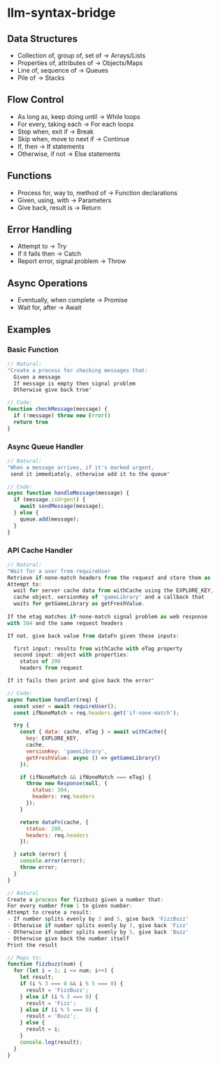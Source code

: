 # llm-syntax-bridge

## Data Structures
- Collection of, group of, set of → Arrays/Lists
- Properties of, attributes of → Objects/Maps
- Line of, sequence of → Queues
- Pile of → Stacks

## Flow Control
- As long as, keep doing until → While loops
- For every, taking each → For each loops
- Stop when, exit if → Break
- Skip when, move to next if → Continue
- If, then → If statements
- Otherwise, if not → Else statements

## Functions
- Process for, way to, method of → Function declarations
- Given, using, with → Parameters
- Give back, result is → Return

## Error Handling
- Attempt to → Try
- If it fails then → Catch
- Report error, signal problem → Throw

## Async Operations
- Eventually, when complete → Promise
- Wait for, after → Await

## Examples

### Basic Function
```javascript
// Natural:
"Create a process for checking messages that:
  Given a message
  If message is empty then signal problem
  Otherwise give back true"

// Code:
function checkMessage(message) {
  if (!message) throw new Error()
  return true
}
```

### Async Queue Handler
```javascript
// Natural:
"When a message arrives, if it's marked urgent,
 send it immediately, otherwise add it to the queue"

// Code:
async function handleMessage(message) {
  if (message.isUrgent) {
    await sendMessage(message);
  } else {
    queue.add(message);
  }
}
```

### API Cache Handler
```javascript
// Natural:
"Wait for a user from requireUser
Retrieve if-none-match headers from the request and store them as
Attempt to:
  wait for server cache data from withCache using the EXPLORE_KEY,
  cache object, versionKey of 'gameLibrary' and a callback that
  waits for getGameLibrary as getFreshValue.
  
If the etag matches if-none-match signal problem as web response
with 304 and the same request headers

If not, give back value from dataFn given these inputs:

  first input: results from withCache with eTag property
  second input: object with properties:
    status of 200
    headers from request

If it fails then print and give back the error"

// Code:
async function handler(req) {
  const user = await requireUser();
  const ifNoneMatch = req.headers.get('if-none-match');

  try {
    const { data: cache, eTag } = await withCache({
      key: EXPLORE_KEY,
      cache,
      versionKey: 'gameLibrary',
      getFreshValue: async () => getGameLibrary()
    });

    if (ifNoneMatch && ifNoneMatch === eTag) {
      throw new Response(null, {
        status: 304,
        headers: req.headers
      });
    }

    return dataFn(cache, {
      status: 200,
      headers: req.headers
    });

  } catch (error) {
    console.error(error);
    throw error;
  }
}

// Natural
Create a process for fizzbuzz given a number that:
For every number from 1 to given number:
Attempt to create a result:
- If number splits evenly by 3 and 5, give back 'FizzBuzz'
- Otherwise if number splits evenly by 3, give back 'Fizz'
- Otherwise if number splits evenly by 5, give back 'Buzz'
- Otherwise give back the number itself
Print the result

// Maps to:
function fizzbuzz(num) {
  for (let i = 1; i <= num; i++) {
    let result;
    if (i % 3 === 0 && i % 5 === 0) {
      result = 'FizzBuzz';
    } else if (i % 3 === 0) {
      result = 'Fizz';
    } else if (i % 5 === 0) {
      result = 'Buzz';
    } else {
      result = i;
    }
    console.log(result);
  }
}
```
